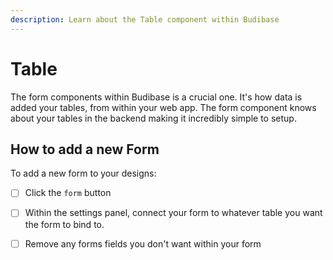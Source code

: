 ```yaml
---
description: Learn about the Table component within Budibase
---
```


# Table

The form components within Budibase is a crucial one. It's how data is added your tables, from within your web app. The form component knows about your tables in the  backend making it incredibly simple to setup.

## How to add a new Form

To add a new form to your designs:

* [ ] Click the `form` button
* [ ] Within the settings panel, connect your form to whatever table you want the form to bind to.
* [ ] Remove any forms fields you don't want within your form 

